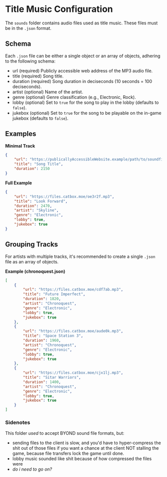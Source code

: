 # Title Music Configuration

The `sounds` folder contains audio files used as title music. These files must be in the `.json` format.

## Schema

Each `.json` file can be either a single object or an array of objects, adhering to the following schema:

- url (required) Publicly accessible web address of the MP3 audio file.
- title (required) Song title.
- duration (required) Song duration in deciseconds (10 seconds = 100 deciseconds).
- artist (optional) Name of the artist.
- genre (optional) Genre classification (e.g., Electronic, Rock).
- lobby (optional) Set to `true` for the song to play in the lobby (defaults to `false`).
- jukebox (optional) Set to `true` for the song to be playable on the in-game jukebox (defaults to `false`).

## Examples

**Minimal Track**

```json
{
	"url": "https://publicallyAccessibleWebsite.example/path/to/soundfile.mp3",
	"title": "Song Title",
	"duration": 2150
}
```

**Full Example**

```json
{
	"url": "https://files.catbox.moe/oe3r2f.mp3",
	"title": "Look Forward",
	"duration": 2470,
	"artist": "Skyline",
	"genre": "Electronic",
	"lobby": true,
	"jukebox": true
}
```

## Grouping Tracks

For artists with multiple tracks, it's recommended to create a single `.json` file as an array of objects.

**Example (chronoquest.json)**

```json
[
	{
		"url": "https://files.catbox.moe/cdf7ab.mp3",
		"title": "Future Imperfect",
		"duration": 1820,
		"artist": "Chronoquest",
		"genre": "Electronic",
		"lobby": true,
		"jukebox": true
	},
	{
		"url": "https://files.catbox.moe/aude0k.mp3",
		"title": "Space Station 3",
		"duration": 1960,
		"artist": "Chronoquest",
		"genre": "Electronic",
		"lobby": true,
		"jukebox": true
	},
	{
		"url": "https://files.catbox.moe/cjx1lj.mp3",
		"title": "Sitar Warriors",
		"duration": 1400,
		"artist": "Chronoquest",
		"genre": "Electronic",
		"lobby": true,
		"jukebox": true
	}
]
```

### Sidenotes

This folder _used_ to accept BYOND sound file formats, but:

- sending files to the client is slow, and you'd have to hyper-compress the shit out of those files if you want a chance at the client NOT stalling the game, because file transfers lock the game until done.
- lobby music sounded like shit because of how compressed the files were
- _do i need to go on?_
